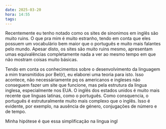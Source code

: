```yaml
---
date: 2025-03-20
hora: 14:55
tags:
---
```



Recentemente eu tenho notado como os sites de sinonimos em inglês são muito ruins. O que pra mim é muito estranho, tendo em conta que eles possuem um vocabulário bem maior que o português e muito mais falantes pelo mundo. 
Apesar disto, os sites são muito ruins mesmo, apresentam umas equivalências completamente nada a ver ao mesmo tempo em que não mostram coisas muito básicas. 

Tendo em conta os conhecimentos sobre o desenvolvimento da linguagem a mim transmitidos por Bel(r), eu elaborei uma teoria para isto. 
Isso acontece, não necessáriamente pq os americanos e ingleses não conseguem fazer um site que funcione, mas pela estrutura da lingua inglesa, especialmente nos EUA. 
O inglês dos estados unidos é muito mais recente que linguas latinas, como o português. Como consquencia, o português é estruturalmente muito mais complexo que o inglês. Isso é evidente, por exemplo, na ausência de género, conjugações de número e de tempo. 

Minha hipótese é que essa simplificação na lingua ingl

